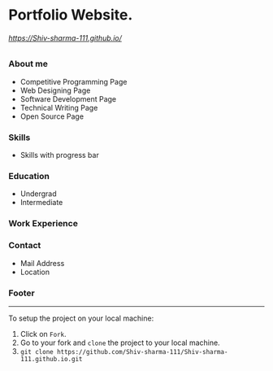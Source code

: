 # Portfolio Website.
###### https://Shiv-sharma-111.github.io/

### About me
* Competitive Programming Page
* Web Designing Page
* Software Development Page
* Technical Writing Page
* Open Source Page

### Skills
* Skills with progress bar
### Education
* Undergrad
* Intermediate
### Work Experience
### Contact
* Mail Address
* Location

### Footer
------------------------------------------------------------------
To setup the project on your local machine:

1. Click on `Fork`.
2. Go to your fork and `clone` the project to your local machine.
3. `git clone https://github.com/Shiv-sharma-111/Shiv-sharma-111.github.io.git`
